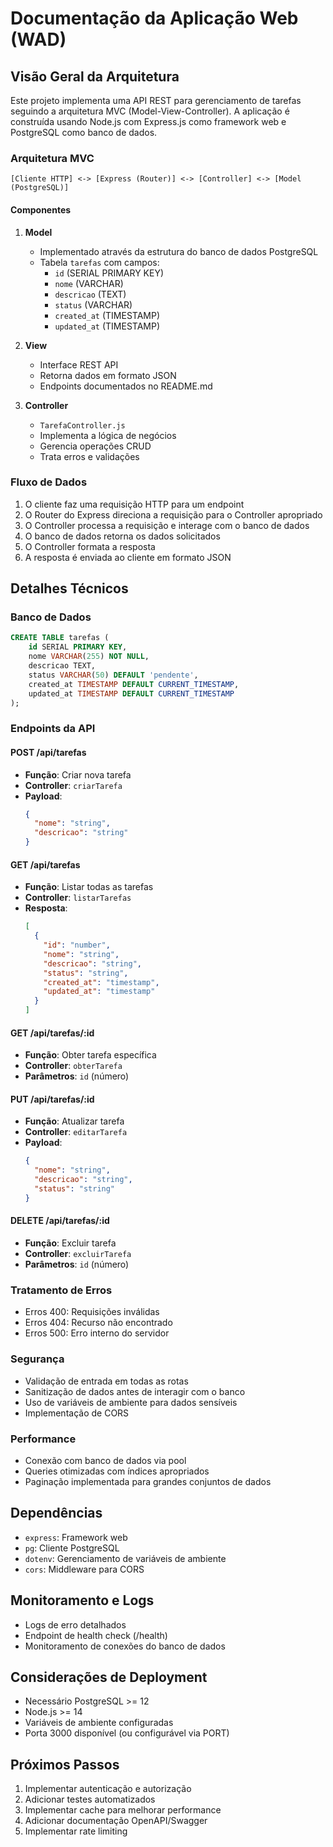 # Documentação da Aplicação Web (WAD)

## Visão Geral da Arquitetura

Este projeto implementa uma API REST para gerenciamento de tarefas seguindo a arquitetura MVC (Model-View-Controller). A aplicação é construída usando Node.js com Express.js como framework web e PostgreSQL como banco de dados.

### Arquitetura MVC

```
[Cliente HTTP] <-> [Express (Router)] <-> [Controller] <-> [Model (PostgreSQL)]
```

#### Componentes

1. **Model**
   - Implementado através da estrutura do banco de dados PostgreSQL
   - Tabela `tarefas` com campos:
     - `id` (SERIAL PRIMARY KEY)
     - `nome` (VARCHAR)
     - `descricao` (TEXT)
     - `status` (VARCHAR)
     - `created_at` (TIMESTAMP)
     - `updated_at` (TIMESTAMP)

2. **View**
   - Interface REST API
   - Retorna dados em formato JSON
   - Endpoints documentados no README.md

3. **Controller**
   - `TarefaController.js`
   - Implementa a lógica de negócios
   - Gerencia operações CRUD
   - Trata erros e validações

### Fluxo de Dados

1. O cliente faz uma requisição HTTP para um endpoint
2. O Router do Express direciona a requisição para o Controller apropriado
3. O Controller processa a requisição e interage com o banco de dados
4. O banco de dados retorna os dados solicitados
5. O Controller formata a resposta
6. A resposta é enviada ao cliente em formato JSON

## Detalhes Técnicos

### Banco de Dados

```sql
CREATE TABLE tarefas (
    id SERIAL PRIMARY KEY,
    nome VARCHAR(255) NOT NULL,
    descricao TEXT,
    status VARCHAR(50) DEFAULT 'pendente',
    created_at TIMESTAMP DEFAULT CURRENT_TIMESTAMP,
    updated_at TIMESTAMP DEFAULT CURRENT_TIMESTAMP
);
```

### Endpoints da API

#### POST /api/tarefas
- **Função**: Criar nova tarefa
- **Controller**: `criarTarefa`
- **Payload**:
  ```json
  {
    "nome": "string",
    "descricao": "string"
  }
  ```

#### GET /api/tarefas
- **Função**: Listar todas as tarefas
- **Controller**: `listarTarefas`
- **Resposta**:
  ```json
  [
    {
      "id": "number",
      "nome": "string",
      "descricao": "string",
      "status": "string",
      "created_at": "timestamp",
      "updated_at": "timestamp"
    }
  ]
  ```

#### GET /api/tarefas/:id
- **Função**: Obter tarefa específica
- **Controller**: `obterTarefa`
- **Parâmetros**: `id` (número)

#### PUT /api/tarefas/:id
- **Função**: Atualizar tarefa
- **Controller**: `editarTarefa`
- **Payload**:
  ```json
  {
    "nome": "string",
    "descricao": "string",
    "status": "string"
  }
  ```

#### DELETE /api/tarefas/:id
- **Função**: Excluir tarefa
- **Controller**: `excluirTarefa`
- **Parâmetros**: `id` (número)

### Tratamento de Erros

- Erros 400: Requisições inválidas
- Erros 404: Recurso não encontrado
- Erros 500: Erro interno do servidor

### Segurança

- Validação de entrada em todas as rotas
- Sanitização de dados antes de interagir com o banco
- Uso de variáveis de ambiente para dados sensíveis
- Implementação de CORS

### Performance

- Conexão com banco de dados via pool
- Queries otimizadas com índices apropriados
- Paginação implementada para grandes conjuntos de dados

## Dependências

- `express`: Framework web
- `pg`: Cliente PostgreSQL
- `dotenv`: Gerenciamento de variáveis de ambiente
- `cors`: Middleware para CORS

## Monitoramento e Logs

- Logs de erro detalhados
- Endpoint de health check (/health)
- Monitoramento de conexões do banco de dados

## Considerações de Deployment

- Necessário PostgreSQL >= 12
- Node.js >= 14
- Variáveis de ambiente configuradas
- Porta 3000 disponível (ou configurável via PORT)

## Próximos Passos

1. Implementar autenticação e autorização
2. Adicionar testes automatizados
3. Implementar cache para melhorar performance
4. Adicionar documentação OpenAPI/Swagger
5. Implementar rate limiting 